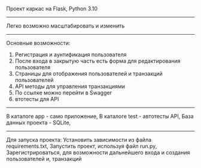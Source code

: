Проект каркас на Flask, Python 3.10
*******

Легко возможно масштабировать и изменить
*******

Основные возможности:
1. Регистрация и аунтификация пользователя
2. После входа в закрытую часть есть форма для редактирования пользователя
3. Страницы для отображения пользователей и транзакций пользователей
4. API методы для управления транзакциями
5. По ссылке можно перейти в Swagger
6. втотесты для API
*******

В каталоге app - само приложение,
В каталоге test - автотесты API,
База данных проекта - SQLite,
*******

Для запуска проекта: 
Установить зависимости из файла requirements.txt, 
Запустить проект, используя файл run.py,
Зарегистрироваться, для возможности дальнейшего входа и создания пользователей и,
транзакций


